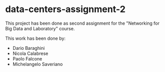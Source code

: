 # data-centers-assignment-2
This project has been done as second assignment for the "Networking for Big Data and Laboratory" course.

This work has been done by:

* Dario Baraghini
* Nicola Calabrese
* Paolo Falcone
* Michelangelo Saveriano
